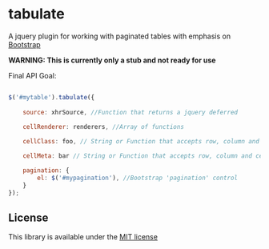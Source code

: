 tabulate
========

A jquery plugin for working with paginated tables with emphasis on [Bootstrap](http://getbootstrap.com "Twitter Bootstrap")

__WARNING: This is currently only a stub and not ready for use__


Final API Goal:

```javascript

$('#mytable').tabulate({
    
    source: xhrSource, //Function that returns a jquery deferred
    
    cellRenderer: renderers, //Array of functions

    cellClass: foo, // String or Function that accepts row, column and cell item and returns class string

    cellMeta: bar // String or Function that accepts row, column and cell item and returns an object that is set as $.data() for the td

    pagination: {
        el: $('#mypagination'), //Bootstrap 'pagination' control
    }
});

```




License
------
This library is available under the [MIT license](https://github.com/ameyms/tabulate/blob/master/LICENSE "License")
